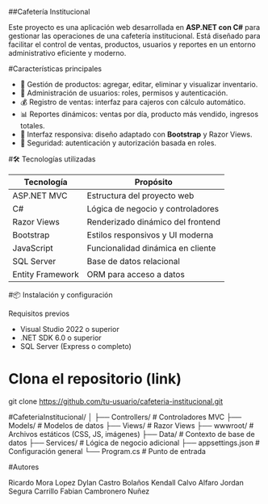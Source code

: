 ##Cafetería Institucional

Este proyecto es una aplicación web desarrollada en **ASP.NET con C#** para gestionar las operaciones de una cafetería institucional. Está diseñado para facilitar el control de ventas, productos, usuarios y reportes en un entorno administrativo eficiente y moderno.

#Características principales

- 🧾 Gestión de productos: agregar, editar, eliminar y visualizar inventario.
- 👥 Administración de usuarios: roles, permisos y autenticación.
- 💰 Registro de ventas: interfaz para cajeros con cálculo automático.
- 📊 Reportes dinámicos: ventas por día, producto más vendido, ingresos totales.
- 🎨 Interfaz responsiva: diseño adaptado con **Bootstrap** y Razor Views.
- 🔐 Seguridad: autenticación y autorización basada en roles.

#🛠️ Tecnologías utilizadas

| Tecnología     | Propósito                          |
|----------------|------------------------------------|
| ASP.NET MVC    | Estructura del proyecto web        |
| C#             | Lógica de negocio y controladores  |
| Razor Views    | Renderizado dinámico del frontend  |
| Bootstrap      | Estilos responsivos y UI moderna   |
| JavaScript     | Funcionalidad dinámica en cliente  |
| SQL Server     | Base de datos relacional           |
| Entity Framework | ORM para acceso a datos          |

#📦 Instalación y configuración

Requisitos previos

- Visual Studio 2022 o superior
- .NET SDK 6.0 o superior
- SQL Server (Express o completo)


# Clona el repositorio (link)
git clone https://github.com/tu-usuario/cafeteria-institucional.git

#CafeteriaInstitucional/
│
├── Controllers/        # Controladores MVC
├── Models/             # Modelos de datos
├── Views/              # Razor Views
├── wwwroot/            # Archivos estáticos (CSS, JS, imágenes)
├── Data/               # Contexto de base de datos
├── Services/           # Lógica de negocio adicional
├── appsettings.json    # Configuración general
└── Program.cs          # Punto de entrada

#Autores 

Ricardo Mora Lopez 
Dylan Castro Bolaños
Kendall Calvo Alfaro
Jordan Segura Carrillo
Fabian Cambronero Nuñez

